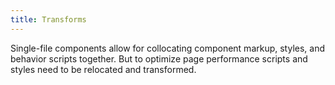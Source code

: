 ```yaml
---
title: Transforms
---
```


Single-file components allow for collocating component markup, styles, and behavior scripts together. But to optimize page performance scripts and styles need to be relocated and transformed. 
